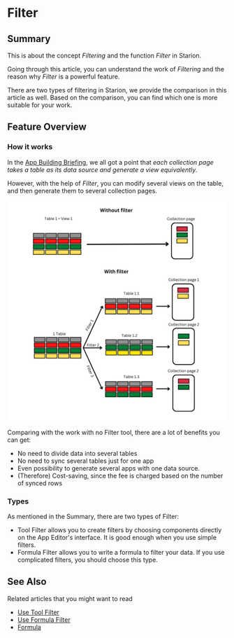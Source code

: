 # Filter
## Summary
This is about the concept *Filtering* and the function *Filter* in Starion.

Going through this article, you can understand the work of *Filtering* and the reason why *Filter* is a powerful feature. 

There are two types of filtering in Starion, we provide the comparison in this article as well. Based on the comparison, you can find which one is more suitable for your work.

## Feature Overview
### How it works
In the [App Building Briefing](../../../core-concepts/app%20building%20briefing), we all got a point that *each collection page takes a table as its data source and generate a view equivalently*. 

However, with the help of *Filter*, you can modify several views on the table, and then generate them to several collection pages. 

![Work of filter](../../../../../images/65732e20ecae17e448378a50646381ab3d7536cdb58c716ab18497efa0e8cc04.png)  

Comparing with the work with no Filter tool, there are a lot of benefits you can get:
- No need to divide data into several tables
- No need to sync several tables just for one app
- Even possibility to generate several apps with one data source.
- (Therefore) Cost-saving, since the fee is charged based on the number of synced rows
### Types
As mentioned in the Summary, there are two types of Filter:
- Tool Filter allows you to create filters by choosing components directly on the App Editor's interface. It is good enough when you use simple filters.
- Formula Filter allows you to write a formula to filter your data. If you use complicated filters, you should choose this type.

## See Also
Related articles that you might want to read
- [Use Tool Filter](UI%20Filter)
- [Use Formula Filter](Formula%20Filter)
- [Formula](../../../core-concepts/formula.md)